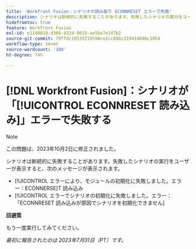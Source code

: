 ```yaml
---
title: 'Workfront Fusion：シナリオが読み取り ECONNRESET エラーで失敗'
description: シナリオは断続的に失敗することがあります。失敗したシナリオの実行をユーザーが表示すると、ECONNRESET を読み取ったことに関するエラーメッセージが表示されます。
hidefromtoc: true
feature: Workfront Fusion
exl-id: e1140018-d308-422d-9019-ae5be7e147b2
source-git-commit: 79ffdc10539219598ce2cc888c319414806c1054
workflow-type: tm+mt
source-wordcount: '100'
ht-degree: 74%

---
```


# [!DNL Workfront Fusion]：シナリオが「[!UICONTROL ECONNRESET 読み込み]」エラーで失敗する

>[!NOTE]
>
>この問題は、2023年10月2日に修正されました。

シナリオは断続的に失敗することがあります。失敗したシナリオの実行をユーザーが表示すると、次のメッセージが表示されます。

* [!UICONTROL エラーにより、モジュールの初期化に失敗しました。エラー：ECONNERSE]T 読み込み
* [!UICONTROL エラーでシナリオの初期化に失敗しました。エラー：「ECONNRESET 読み込みが原因でシナリオを初期化できません]

**回避策**

もう一度実行してみてください。

_最初に報告されたのは 2023年7月31日（PT）です。_
